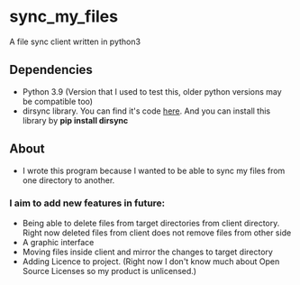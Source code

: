 # sync_my_files
 A file sync client written in python3
## Dependencies
- Python 3.9 (Version that I used to test this, older python versions may be compatible too)
- dirsync library. You can find it's code [here](https://github.com/tkhyn/dirsync/). And you can install this library by **pip install dirsync**

## About
- I wrote this program because I wanted to be able to sync my files from one directory to another.

### I aim to add new features in future:
- Being able to delete files from target directories from client directory. Right now deleted files from client does not remove files from other side
- A graphic interface
- Moving files inside client and mirror the changes to target directory
- Adding Licence to project. (Right now I don't know much about Open Source Licenses so my product is unlicensed.)
